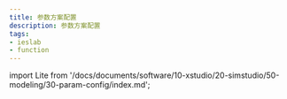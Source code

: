 ```yaml
---
title: 参数方案配置
description: 参数方案配置
tags:
- ieslab
- function
---
```


import Lite from '/docs/documents/software/10-xstudio/20-simstudio/50-modeling/30-param-config/index.md';

<Lite />

